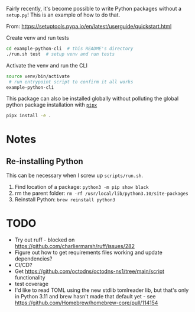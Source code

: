 Fairly recently, it's become possible to write Python packages without a `setup.py`! This is an example of how to do that.

From: https://setuptools.pypa.io/en/latest/userguide/quickstart.html

Create venv and run tests

```bash
cd example-python-cli  # this README's directory
./run.sh test  # setup venv and run tests
```

Activate the venv and run the CLI

```bash
source venv/bin/activate
 # run entrypoint script to confirm it all works
example-python-cli
```

This package can also be installed globally without polluting the global python package installation with [`pipx`](https://pypa.github.io/pipx/)

```bash
pipx install -e .
```

# Notes

## Re-installing Python

This can be necessary when I screw up `scripts/run.sh`.

1. Find location of a package: `python3 -m pip show black`
2. rm the parent folder: `rm -rf /usr/local/lib/python3.10/site-packages`
3. Reinstall Python: `brew reinstall python3`

# TODO

- Try out ruff - blocked on https://github.com/charliermarsh/ruff/issues/282
- Figure out how to get requirements files working and update dependencies?
- CI/CD?
- Get https://github.com/octodns/octodns-ns1/tree/main/script functionality
- test coverage
- I'd like to read TOML using the new stdlib tomlreader lib, but that's only in Python 3.11 and brew hasn't made that default yet - see https://github.com/Homebrew/homebrew-core/pull/114154
